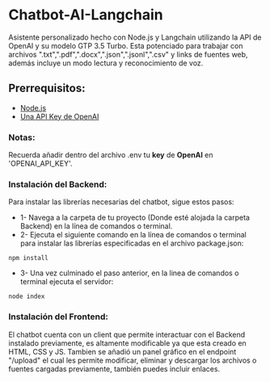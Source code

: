 # Chatbot-AI-Langchain
Asistente personalizado hecho con Node.js y Langchain utilizando la API de OpenAI y su modelo GTP 3.5 Turbo. Esta potenciado para trabajar con archivos ".txt",".pdf",".docx",".json",".jsonl",".csv" y links de fuentes web, además incluye un modo lectura y reconocimiento de voz.

## Prerrequisitos:
- [Node.js](https://nodejs.org/dist/v18.18.0/node-v18.18.0-x64.msi)
- [Una API Key de OpenAI](https://platform.openai.com/account/api-keys)

### Notas:
Recuerda añadir dentro del archivo .env tu **key** de **OpenAI** en 'OPENAI_API_KEY'.

### Instalación del Backend: 
Para instalar las librerías necesarias del chatbot, sigue estos pasos:

- 1- Navega a la carpeta de tu proyecto (Donde esté alojada la carpeta Backend) en la línea de comandos o terminal.
- 2- Ejecuta el siguiente comando en la línea de comandos o terminal para instalar las librerías especificadas en el archivo package.json:

```
npm install
```
- 3- Una vez culminado el paso anterior, en la linea de comandos o terminal ejecuta el servidor:

```
node index
```

### Instalación del Frontend: 
El chatbot cuenta con un client que permite interactuar con el Backend instalado previamente, es altamente modificable ya que esta creado en HTML, CSS y JS.
Tambien se añadió un panel gráfico en el endpoint "/upload" el cual les permite modificar, eliminar y descargar los archivos o fuentes cargadas previamente, también puedes incluir enlaces.

